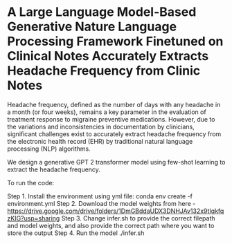 # A Large Language Model-Based Generative Nature Language Processing Framework Finetuned on Clinical Notes Accurately Extracts Headache Frequency from Clinic Notes

Headache frequency, defined as the number of days with any headache in a month (or four weeks), remains a key parameter in the evaluation of treatment response to migraine preventive medications. However, due to the variations and inconsistencies in documentation by clinicians, significant challenges exist to accurately extract headache frequency from the electronic health record (EHR) by traditional natural language processing (NLP) algorithms.

We design a generative GPT 2 transformer model using few-shot learning to extract the headache frequency.


To run the code: 

Step 1. Install the environment using yml file: conda env create -f environment.yml 
Step 2. Download the model weights from here - https://drive.google.com/drive/folders/1DmGBddaUDX3DNHJAv132x9tIqkfqzKIG?usp=sharing
Step 3. Change infer.sh to provide the correct filepath and model weights, and also provide the correct path where you want to store the output
Step 4. Run the model ./infer.sh
